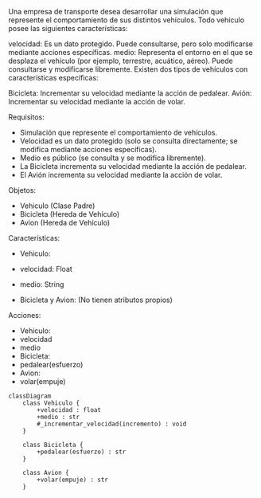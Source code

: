 Una empresa de transporte desea desarrollar una simulación que represente el comportamiento de sus distintos vehículos.
Todo vehículo posee las siguientes características:

velocidad: Es un dato protegido. Puede consultarse, pero solo modificarse mediante acciones específicas.
medio: Representa el entorno en el que se desplaza el vehículo (por ejemplo, terrestre, acuático, aéreo). Puede consultarse y modificarse libremente.
Existen dos tipos de vehículos con características específicas:

Bicicleta: Incrementar su velocidad mediante la acción de pedalear.
Avión: Incrementar su velocidad mediante la acción de volar.


Requisitos:
- Simulación que represente el comportamiento de vehículos.
- Velocidad es un dato protegido (solo se consulta directamente; se modifica mediante acciones específicas).
- Medio es público (se consulta y se modifica libremente).
- La Bicicleta incrementa su velocidad mediante la acción de pedalear.
- El Avión incrementa su velocidad mediante la acción de volar.

Objetos:
- Vehiculo (Clase Padre)
- Bicicleta (Hereda de Vehículo)
- Avion (Hereda de Vehículo)
  
Características:
- Vehiculo:
 - velocidad: Float
 - medio: String

- Bicicleta y Avion: (No tienen atributos propios)
    
Acciones:
- Vehiculo:
 - velocidad 
 - medio
- Bicicleta:
 - pedalear(esfuerzo)
- Avion:
 - volar(empuje)
  
```mermaid
classDiagram
    class Vehiculo {
        +velocidad : float 
        +medio : str
        #_incrementar_velocidad(incremento) : void
    }
    
    class Bicicleta {
        +pedalear(esfuerzo) : str
    }
    
    class Avion {
        +volar(empuje) : str
    }
